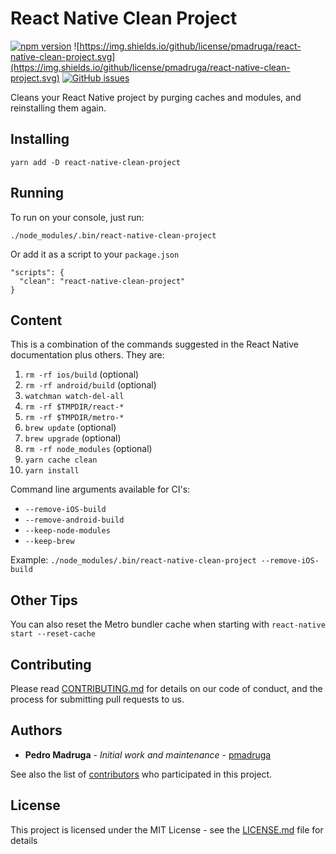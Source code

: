 # React Native Clean Project

[![npm version](https://badge.fury.io/js/react-native-clean-project.svg)](https://badge.fury.io/js/react-native-clean-project) ![https://img.shields.io/github/license/pmadruga/react-native-clean-project.svg](https://img.shields.io/github/license/pmadruga/react-native-clean-project.svg)
[![GitHub issues](https://img.shields.io/github/issues/pmadruga/react-native-clean-project.svg)](https://github.com/pmadruga/react-native-clean-project/issues)

Cleans your React Native project by purging caches and modules, and reinstalling them again.

## Installing

`yarn add -D react-native-clean-project`

## Running

To run on your console, just run:

`./node_modules/.bin/react-native-clean-project`

Or add it as a script to your `package.json`

```
"scripts": {
  "clean": "react-native-clean-project"
}
```

## Content

This is a combination of the commands suggested in the React Native documentation plus others. They are:

1.  `rm -rf ios/build` (optional)
2.  `rm -rf android/build` (optional)
3.  `watchman watch-del-all`
4.  `rm -rf $TMPDIR/react-*`
5.  `rm -rf $TMPDIR/metro-*`
6.  `brew update` (optional)
7.  `brew upgrade` (optional)
8.  `rm -rf node_modules` (optional)
9.  `yarn cache clean`
10. `yarn install`

Command line arguments available for CI's:

* `--remove-iOS-build`
* `--remove-android-build`
* `--keep-node-modules`
* `--keep-brew`

Example: `./node_modules/.bin/react-native-clean-project --remove-iOS-build`

## Other Tips

You can also reset the Metro bundler cache when starting with `react-native start --reset-cache`

## Contributing

Please read [CONTRIBUTING.md](https://github.com/pmadruga/react-native-clean-project/blob/readme-update/CONTRIBUTING.md) for details on our code of conduct, and the process for submitting pull requests to us.

## Authors

* **Pedro Madruga** - _Initial work and maintenance_ - [pmadruga](https://github.com/pmadruga)

See also the list of [contributors](https://github.com/pmadruga/react-native-clean-project/graphs/contributors) who participated in this project.

## License

This project is licensed under the MIT License - see the [LICENSE.md](LICENSE.md) file for details
